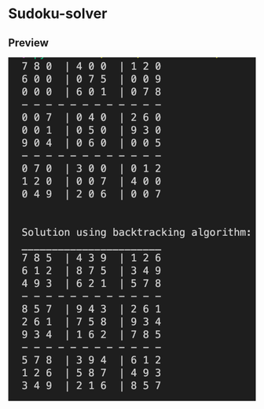 # Sudoku-solver

<!-- Sudoku Solver Backtracking Visualization -->

## Preview

![Screenshot](preview_image.jpg)
